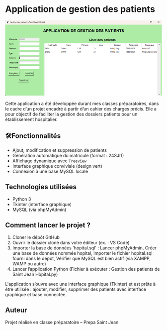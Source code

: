 # Application de gestion des patients

![Aperçu de l'application](illustration.png)

Cette application a été développée durant mes classes préparatoires, dans le cadre d’un projet encadré à partir d’un cahier des charges précis.
Elle a pour objectif de faciliter la gestion des dossiers patients pour un établissement hospitalier.

## 🛠Fonctionnalités

- Ajout, modification et suppression de patients
- Génération automatique du matricule (format : 24SJI1)
- Affichage dynamique avec `Treeview`
- Interface graphique conviviale (design vert)
- Connexion à une base MySQL locale

## Technologies utilisées

- Python 3
- Tkinter (interface graphique)
- MySQL (via phpMyAdmin)

## Comment lancer le projet ?

1. Cloner le dépôt GitHub
2. Ouvrir le dossier cloné dans votre éditeur (ex. : VS Code)
3. Importer la base de données 'hopital.sql' : Lancer phpMyAdmin, Créer une base de données nommée hopital, Importer le fichier hopital.sql fourni dans le dépôt, Vérifier que MySQL est bien actif (via XAMPP, WAMP ou autre)
4. Lancer l’application Python (Fichier à exécuter : Gestion des patients de Saint Jean Hôpital.py)

L'application s’ouvre avec une interface graphique (Tkinter) et est prête à être utilisée : ajouter, modifier, supprimer des patients avec interface graphique et base connectée.

## Auteur
Projet réalisé en classe préparatoire – Prepa Saint Jean 
  
